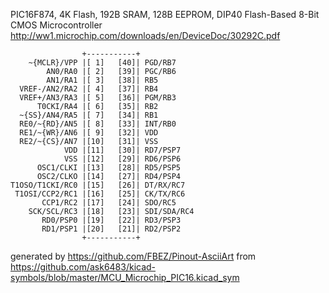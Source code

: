 PIC16F874, 4K Flash, 192B SRAM, 128B EEPROM, DIP40
Flash-Based 8-Bit CMOS Microcontroller
http://ww1.microchip.com/downloads/en/DeviceDoc/30292C.pdf


	                +-----------+
	    ~{MCLR}/VPP |[ 1]   [40]| PGD/RB7
	        AN0/RA0 |[ 2]   [39]| PGC/RB6
	        AN1/RA1 |[ 3]   [38]| RB5
	  VREF-/AN2/RA2 |[ 4]   [37]| RB4
	  VREF+/AN3/RA3 |[ 5]   [36]| PGM/RB3
	      T0CKI/RA4 |[ 6]   [35]| RB2
	  ~{SS}/AN4/RA5 |[ 7]   [34]| RB1
	  RE0/~{RD}/AN5 |[ 8]   [33]| INT/RB0
	  RE1/~{WR}/AN6 |[ 9]   [32]| VDD
	  RE2/~{CS}/AN7 |[10]   [31]| VSS
	            VDD |[11]   [30]| RD7/PSP7
	            VSS |[12]   [29]| RD6/PSP6
	      OSC1/CLKI |[13]   [28]| RD5/PSP5
	      OSC2/CLKO |[14]   [27]| RD4/PSP4
	T1OSO/T1CKI/RC0 |[15]   [26]| DT/RX/RC7
	 T1OSI/CCP2/RC1 |[16]   [25]| CK/TX/RC6
	       CCP1/RC2 |[17]   [24]| SDO/RC5
	    SCK/SCL/RC3 |[18]   [23]| SDI/SDA/RC4
	       RD0/PSP0 |[19]   [22]| RD3/PSP3
	       RD1/PSP1 |[20]   [21]| RD2/PSP2
	                +-----------+


generated by https://github.com/FBEZ/Pinout-AsciiArt from https://github.com/ask6483/kicad-symbols/blob/master/MCU_Microchip_PIC16.kicad_sym